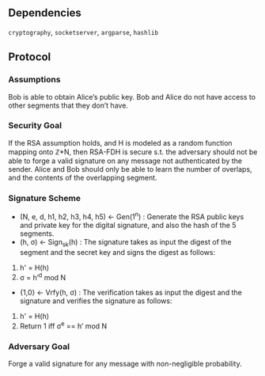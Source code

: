 

## Dependencies

`cryptography`, `socketserver`, `argparse`, `hashlib`

## Protocol

### Assumptions

Bob is able to obtain Alice’s public key. Bob and Alice do not have access to other segments that they don’t have.

### Security Goal

If the RSA assumption holds, and H is modeled as a random function mapping onto ℤ*N, then RSA-FDH is secure s.t. the adversary should not be able to forge a valid signature on any message not authenticated by the sender. Alice and Bob should only be able to learn the number of overlaps, and the contents of the overlapping segment.

### Signature Scheme

- (N, e, d, h1, h2, h3, h4, h5) <- Gen(1<sup>n</sup>) : Generate the RSA public keys and private key for the digital signature, and also the hash of the 5 segments.
- (h, σ) <- Sign<sub>sk</sub>(h) : The signature takes as input the digest of the segment and the secret key and signs the digest as follows:
1. h' = H(h)
2. σ = h’<sup>d</sup> mod N
- {1,0} <- Vrfy(h, σ) : The verification takes as input the digest and the signature and verifies the signature as follows:
1. h' = H(h)
2. Return 1 iff σ<sup>e</sup> == h’ mod N

### Adversary Goal

Forge a valid signature for any message with non-negligible probability.